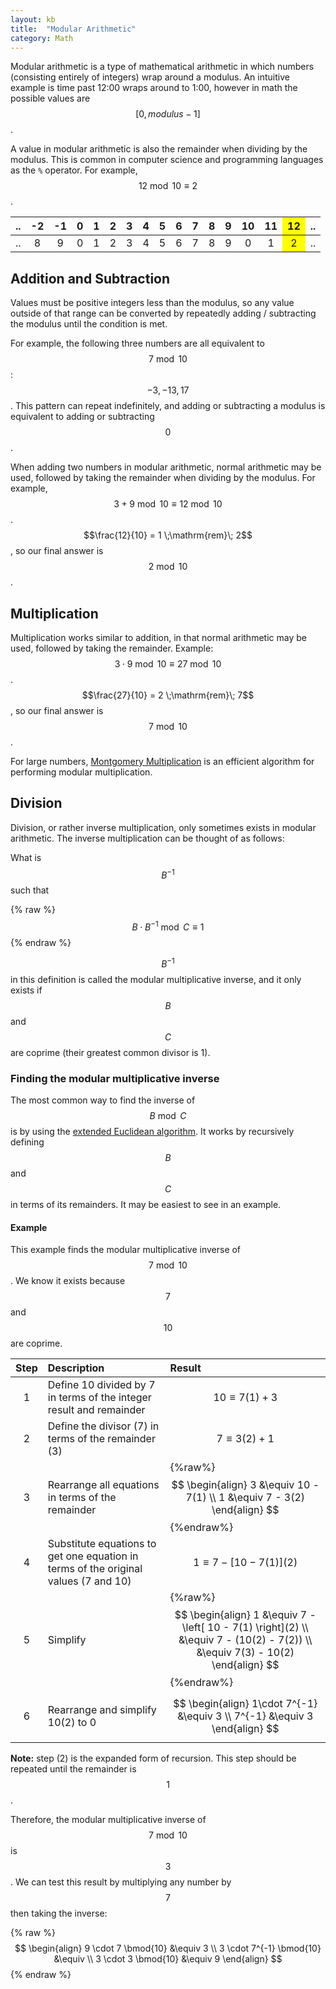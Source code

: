 ```yaml
---
layout: kb
title:  "Modular Arithmetic"
category: Math
---
```

<script src="https://cdn.mathjax.org/mathjax/latest/MathJax.js?config=TeX-AMS-MML_HTMLorMML" type="text/javascript"></script>

Modular arithmetic is a type of mathematical arithmetic in which numbers
(consisting entirely of integers) wrap around a modulus. An intuitive
example is time past 12:00 wraps around to 1:00, however in math the
possible values are $$ \left[0, modulus-1 \right]$$.

A value in modular arithmetic is also the remainder when dividing by the
modulus. This is common in computer science and programming languages
as the `%` operator. For example, $$12 \bmod{10} \equiv 2$$.

<table>
  <thead>
    <tr>
      <th style="text-align: center">..</th>
      <th style="text-align: center">-2</th>
      <th style="text-align: center">-1</th>
      <th style="text-align: center">0</th>
      <th style="text-align: center">1</th>
      <th style="text-align: center">2</th>
      <th style="text-align: center">3</th>
      <th style="text-align: center">4</th>
      <th style="text-align: center">5</th>
      <th style="text-align: center">6</th>
      <th style="text-align: center">7</th>
      <th style="text-align: center">8</th>
      <th style="text-align: center">9</th>
      <th style="text-align: center">10</th>
      <th style="text-align: center">11</th>
      <th style="text-align: center; background-color: yellow;">12</th>
      <th>..</th>
    </tr>
  </thead>
  <tbody>
    <tr>
      <td style="text-align: center">..</td>
      <td style="text-align: center">8</td>
      <td style="text-align: center">9</td>
      <td style="text-align: center">0</td>
      <td style="text-align: center">1</td>
      <td style="text-align: center">2</td>
      <td style="text-align: center">3</td>
      <td style="text-align: center">4</td>
      <td style="text-align: center">5</td>
      <td style="text-align: center">6</td>
      <td style="text-align: center">7</td>
      <td style="text-align: center">8</td>
      <td style="text-align: center">9</td>
      <td style="text-align: center">0</td>
      <td style="text-align: center">1</td>
      <td style="text-align: center; background-color: yellow;">2</td>
      <td>..</td>
    </tr>
  </tbody>
</table>


## Addition and Subtraction
Values must be positive integers less than the modulus, so any value
outside of that range can be converted by repeatedly adding / subtracting
the modulus until the condition is met.

For example, the following three numbers are all equivalent to $$7
\bmod{10}$$: $$-3, -13, 17$$.  This pattern can repeat indefinitely, and
adding or subtracting a modulus is equivalent to adding or subtracting
$$0$$.

When adding two numbers in modular arithmetic, normal arithmetic may
be used, followed by taking the remainder when dividing by the modulus.
For example, $$3 + 9 \bmod{10} \equiv 12 \bmod{10}$$. $$\frac{12}{10} =
1 \;\mathrm{rem}\; 2$$, so our final answer is $$2 \bmod{10}$$.

## Multiplication
Multiplication works similar to addition, in that normal arithmetic may
be used, followed by taking the remainder. Example: $$3 \cdot 9 \bmod{10}
\equiv 27 \bmod{10}$$. $$\frac{27}{10} = 2 \;\mathrm{rem}\; 7$$, so our final answer
is $$7 \bmod{10}$$.

For large numbers, [Montgomery Multiplication](https://en.wikipedia.org/wiki/Montgomery_modular_multiplication)
is an efficient algorithm for performing modular multiplication.

## Division
Division, or rather inverse multiplication, only sometimes exists in
modular arithmetic. The inverse multiplication can be thought of as
follows:

What is $$B^{-1}$$ such that

{% raw %}
$$ B \cdot B^{-1} \bmod{C} \equiv 1 $$
{% endraw %}

$$B^{-1}$$ in this definition is called the modular multiplicative inverse,
and it only exists if $$B$$ and $$C$$ are coprime (their greatest common
divisor is 1).

### Finding the modular multiplicative inverse
The most common way to find the inverse of
$$B \bmod{C}$$ is by using the [extended Euclidean
algorithm](https://en.wikipedia.org/wiki/Extended_Euclidean_algorithm). It
works by recursively defining $$B$$ and $$C$$ in terms of its
remainders. It may be easiest to see in an example.

#### Example
This example finds the modular multiplicative inverse of $$7 \bmod{10}$$. We know
it exists because $$7$$ and $$10$$ are coprime.

| Step | Description | Result |
|:----:|:----------- |:------ |
| 1    | Define 10 divided by 7 in terms of the integer result and remainder | $$10 \equiv 7(1) + 3$$ |
| 2    | Define the divisor (7) in terms of the remainder (3) | $$7 \equiv 3(2) + 1$$ |
| 3    | Rearrange all equations in terms of the remainder | {%raw%} $$ \begin{align} 3 &\equiv 10 - 7(1) \\ 1 &\equiv 7 - 3(2) \end{align} $$ {%endraw%} |
| 4    | Substitute equations to get one equation in terms of the original values (7 and 10) | $$ 1 \equiv 7 - \left[ 10 - 7(1) \right](2) $$ |
| 5    | Simplify | {%raw%} $$ \begin{align} 1 &\equiv 7 - \left[ 10 - 7(1) \right](2) \\ &\equiv 7 - (10(2) - 7(2)) \\ &\equiv 7(3) - 10(2) \end{align} $$ {%endraw%} |
| 6    | Rearrange and simplify 10(2) to 0 | $$ \begin{align} 1\cdot 7^{-1} &\equiv 3 \\ 7^{-1} &\equiv 3 \end{align} $$ |

**Note:** step (2) is the expanded form of recursion. This step should be repeated until the remainder is $$1$$.

Therefore, the modular multiplicative inverse of $$7 \bmod{10}$$ is
$$3$$. We can test this result by multiplying any number by $$7$$ then
taking the inverse:

{% raw %}
$$
\begin{align}
9 \cdot 7 \bmod{10} &\equiv 3 \\
3 \cdot 7^{-1} \bmod{10} &\equiv \\
3 \cdot 3 \bmod{10} &\equiv 9
\end{align}
$$
{% endraw %}
